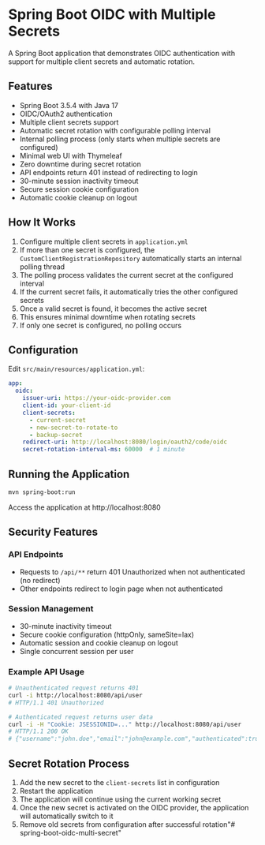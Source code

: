 # Spring Boot OIDC with Multiple Secrets

A Spring Boot application that demonstrates OIDC authentication with support for multiple client secrets and automatic rotation.

## Features

- Spring Boot 3.5.4 with Java 17
- OIDC/OAuth2 authentication
- Multiple client secrets support
- Automatic secret rotation with configurable polling interval
- Internal polling process (only starts when multiple secrets are configured)
- Minimal web UI with Thymeleaf
- Zero downtime during secret rotation
- API endpoints return 401 instead of redirecting to login
- 30-minute session inactivity timeout
- Secure session cookie configuration
- Automatic cookie cleanup on logout

## How It Works

1. Configure multiple client secrets in `application.yml`
2. If more than one secret is configured, the `CustomClientRegistrationRepository` automatically starts an internal polling thread
3. The polling process validates the current secret at the configured interval
4. If the current secret fails, it automatically tries the other configured secrets
5. Once a valid secret is found, it becomes the active secret
6. This ensures minimal downtime when rotating secrets
7. If only one secret is configured, no polling occurs

## Configuration

Edit `src/main/resources/application.yml`:

```yaml
app:
  oidc:
    issuer-uri: https://your-oidc-provider.com
    client-id: your-client-id
    client-secrets:
      - current-secret
      - new-secret-to-rotate-to
      - backup-secret
    redirect-uri: http://localhost:8080/login/oauth2/code/oidc
    secret-rotation-interval-ms: 60000  # 1 minute
```

## Running the Application

```bash
mvn spring-boot:run
```

Access the application at http://localhost:8080

## Security Features

### API Endpoints
- Requests to `/api/**` return 401 Unauthorized when not authenticated (no redirect)
- Other endpoints redirect to login page when not authenticated

### Session Management
- 30-minute inactivity timeout
- Secure cookie configuration (httpOnly, sameSite=lax)
- Automatic session and cookie cleanup on logout
- Single concurrent session per user

### Example API Usage
```bash
# Unauthenticated request returns 401
curl -i http://localhost:8080/api/user
# HTTP/1.1 401 Unauthorized

# Authenticated request returns user data
curl -i -H "Cookie: JSESSIONID=..." http://localhost:8080/api/user
# HTTP/1.1 200 OK
# {"username":"john.doe","email":"john@example.com","authenticated":true}
```

## Secret Rotation Process

1. Add the new secret to the `client-secrets` list in configuration
2. Restart the application
3. The application will continue using the current working secret
4. Once the new secret is activated on the OIDC provider, the application will automatically switch to it
5. Remove old secrets from configuration after successful rotation"# spring-boot-oidc-multi-secret" 
